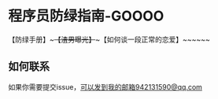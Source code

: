 # 程序员防绿指南-GOOOO
【防绿手册】~~~【渣男曝光】~~~【如何谈一段正常的恋爱】~~~~~~







## 如何联系

如果你需要提交issue，可以发到我的邮箱942131590@qq.com
